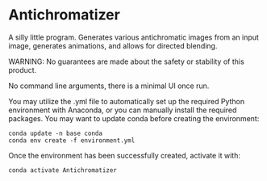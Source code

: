 # Antichromatizer
A silly little program. Generates various antichromatic images from an input image, generates animations, and allows for directed blending.

WARNING: No guarantees are made about the safety or stability of this product.

No command line arguments, there is a minimal UI once run.

You may utilize the .yml file to automatically set up the required Python environment with Anaconda, or you can manually install the required packages. You may want to update conda before creating the environment:

	conda update -n base conda
	conda env create -f environment.yml

Once the environment has been successfully created, activate it with:

	conda activate Antichromatizer
